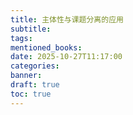 ```yaml
---
title: 主体性与课题分离的应用
subtitle:
tags:
mentioned_books:
date: 2025-10-27T11:17:00
categories:
banner:
draft: true
toc: true
---
```



